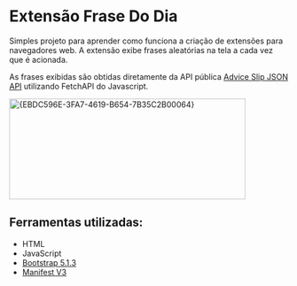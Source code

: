 <h1>Extensão Frase Do Dia</h1>

Simples projeto para aprender como funciona a criação de extensões para navegadores web.
A extensão exibe frases aleatórias na tela a cada vez que é acionada.

As frases exibidas são obtidas diretamente da API pública <a href="https://api.adviceslip.com/">Advice Slip JSON API</a> utilizando FetchAPI do Javascript. 

<img width="426" height="182" alt="{EBDC596E-3FA7-4619-B654-7B35C2B00064}" src="https://github.com/user-attachments/assets/7be6e4ae-f8e1-4af1-a691-5bd70fbabc49" />

<h2>Ferramentas utilizadas:</h2>
<ul>
  <li>HTML</li>
  <li>JavaScript</li>
  <li><a href="https://cdn.jsdelivr.net/npm/bootstrap@5.1.3/dist/css/bootstrap.min.css">Bootstrap 5.1.3</a></li>
  <li><a href="https://developer.chrome.com/docs/extensions/reference/manifest">Manifest V3</a></li>
</ul>
